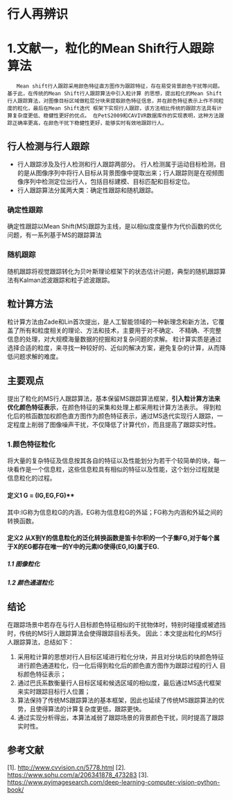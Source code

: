 # 行人再辨识

# 1.文献一，粒化的Mean Shift行人跟踪算法
`   Mean shift行人跟踪采用颜色特征直方图作为跟踪特征，存在易受背景颜色干扰等问题。基于此，在传统的Mean Shift行人跟踪算法中引入粒计算
  的思想，提出粒化的Mean Shift行人跟踪算法，对图像目标区域做粒层分块来提取颜色特征信息，并在颜色特征表示上作不同粒度的粒化，最后在Mean Shift迭代
框架下实现行人跟踪，该方法相比传统的跟踪方法具有计算复杂度更低、稳健性更好的优点。
在PetS2009和CAVIVR数据库作的实现表明，这种方法跟踪正确率更高，在颜色干扰下稳健性更好，能够实时有效地跟踪行人。`
## 行人检测与行人跟踪
* 行人跟踪涉及及行人检测和行人跟踪两部分。
行人检测属于运动目标检测，目的是从图像序列中将行人目标从背景图像中提取出来；行人跟踪则是在视频图像序列中检测定位出行人，包括目标建模、目标匹配和目标定位。
* 行人跟踪算法分属两大类：确定性跟踪和随机跟踪。
### 确定性跟踪
确定性跟踪以Mean Shift(MS)跟踪为主线，是以相似度度量作为代价函数的优化问题，有一系列基于MS的跟踪算法
### 随机跟踪
随机跟踪将视觉跟踪转化为贝叶斯理论框架下的状态估计问题，典型的随机跟踪算法有Kalman滤波跟踪和粒子滤波跟踪。

## 粒计算方法
粒计算方法由Zade和Lin首次提出，是人工智能领域的一种新理念和新方法，它覆盖了所有和粒度相关的理论、方法和技术，主要用于对不确定、
不精确、不完整信息的处理，对大规模海量数据的挖掘和对复杂问题的求解。
粒计算实质是通过选择合适的粒度，来寻找一种较好的、近似的解决方案，避免复杂的计算，从而降低问题求解的难度。

## 主要观点
提出了粒化的MS行人跟踪算法，基本保留MS跟踪算法框架，**引入粒计算方法来优化颜色特征表示**，在颜色特征的采集和处理上都采用粒计算方法表示。
得到粒化后的核函数加权颜色直方图作为颜色特征表示，通过MS迭代实现行人跟踪，一定程度上削弱了图像噪声干扰，不仅降低了计算代价，而且提高了跟踪实时性。
### 1.颜色特征粒化
将大量的复杂特征及信息按其各自的特征以及性能划分为若干个较简单的块，每一块看作是一个信息粒，这些信息粒具有相似的特征以及性能，这个划分过程就是
信息粒化的过程。
#### 定义1  G = (IG,EG,FG)**
其中:IG称为信息粒G的内涵，EG称为信息粒G的外延；FG称为内涵和外延之间的转换函数。
#### 定义2  从X到Y的信息粒化的泛化转换函数是笛卡尔积的一个子集FG,对于每个属于X的EG都存在唯一的Y中的元素IG使得(EG,IG)属于EG.
##### 1.1 图像粒化
##### 1.2 颜色通道粒化

## 结论
在跟踪场景中若存在与行人目标颜色特征相似的干扰物体时，特别时碰撞或被遮挡时，传统的MS行人跟踪算法会使得跟踪目标丢失。
因此：本文提出粒化的MS行人跟踪算法，总结如下：
1. 采用粒计算的思想对行人目标区域进行粒化分块，并且对分块后的块颜色特征进行颜色通道粒化，归一化后得到粒化后的颜色直方图作为跟踪过程的行人
目标颜色特征表示；
2. 通过巴氏系数衡量行人目标区域和候选区域的相似度，最后通过MS迭代框架来实时跟踪目标行人位置；
3. 算法保持了传统MS跟踪算法的基本框架，因此也延续了传统MS跟踪算法的优势，且使得算法的计算复杂度更低，跟踪更快。
4. 通过实现分析得出，本算法减弱了跟踪场景的背景颜色干扰，同时提高了跟踪实时性。

## 参考文献
[1]. http://www.cvvision.cn/5778.html
[2]. https://www.sohu.com/a/206341878_473283
[3]. https://www.pyimagesearch.com/deep-learning-computer-vision-python-book/